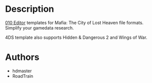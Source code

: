 # Description
[010 Editor](https://www.sweetscape.com/010editor/) templates for Mafia: The City of Lost Heaven file formats.
Simplify your gamedata research.

4DS template also supports Hidden & Dangerous 2 and Wings of War.

# Authors
* hdmaster
* RoadTrain
